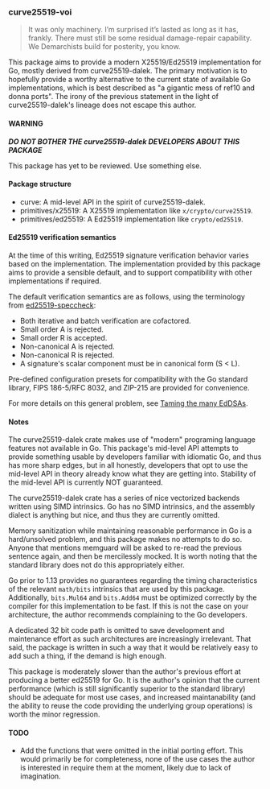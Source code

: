 ### curve25519-voi

> It was only machinery.  I’m surprised it’s lasted as long as it has,
> frankly.  There must still be some residual damage-repair capability.
> We Demarchists build for posterity, you know.

This package aims to provide a modern X25519/Ed25519 implementation
for Go, mostly derived from curve25519-dalek.  The primary motivation
is to hopefully provide a worthy alternative to the current state of
available Go implementations, which is best described as "a gigantic
mess of ref10 and donna ports".  The irony of the previous statement
in the light of curve25519-dalek's lineage does not escape this author.

#### WARNING

***DO NOT BOTHER THE curve25519-dalek DEVELOPERS ABOUT THIS PACKAGE***

This package has yet to be reviewed.  Use something else.

#### Package structure

 * curve: A mid-level API in the spirit of curve25519-dalek.
 * primitives/x25519: A X25519 implementation like `x/crypto/curve25519`.
 * primitives/ed25519: A Ed25519 implementation like `crypto/ed25519`.

#### Ed25519 verification semantics

At the time of this writing, Ed25519 signature verification behavior
varies based on the implementation.  The implementation provided by
this package aims to provide a sensible default, and to support
compatibility with other implementations if required.

The default verification semantics are as follows, using the terminology
from [ed25519-speccheck][1]:

 * Both iterative and batch verification are cofactored.
 * Small order A is rejected.
 * Small order R is accepted.
 * Non-canonical A is rejected.
 * Non-canonical R is rejected.
 * A signature's scalar component must be in canonical form (S < L).

Pre-defined configuration presets for compatibility with the Go standard
library, FIPS 186-5/RFC 8032, and ZIP-215 are provided for convenience.

For more details on this general problem, see [Taming the many EdDSAs][2].

#### Notes

The curve25519-dalek crate makes use of "modern" programing language
features not available in Go.  This package's mid-level API attempts
to provide something usable by developers familiar with idiomatic Go,
and thus has more sharp edges, but in all honestly, developers that
opt to use the mid-level API in theory already know what they are
getting into.  Stability of the mid-level API is currently NOT
guaranteed.

The curve25519-dalek crate has a series of nice vectorized backends
written using SIMD intrinsics.  Go has no SIMD intrinsics, and the
assembly dialect is anything but nice, and thus they are currently
omitted.

Memory sanitization while maintaining reasonable performance in Go is
a hard/unsolved problem, and this package makes no attempts to do so.
Anyone that mentions memguard will be asked to re-read the previous
sentence again, and then be mercilessly mocked.  It is worth noting
that the standard library does not do this appropriately either.

Go prior to 1.13 provides no guarantees regarding the timing
characteristics of the relevant `math/bits` intrinsics that are used
by this package.  Additionally, `bits.Mul64` and `bits.Add64` must be
optimized correctly by the compiler for this implementation to be fast.
If this is not the case on your architecture, the author recommends
complaining to the Go developers.

A dedicated 32 bit code path is omitted to save development and
maintenance effort as such architectures are increasingly irrelevant.
That said, the package is written in such a way that it would be
relatively easy to add such a thing, if the demand is high enough.

This package is moderately slower than the author's previous effort
at producing a better ed25519 for Go.  It is the author's opinion
that the current performance (which is still significantly superior
to the standard library) should be adequate for most use cases, and
increased maintanability (and the ability to reuse the code providing
the underlying group operations) is worth the minor regression.

#### TODO

 * Add the functions that were omitted in the initial porting effort.
   This would primarily be for completeness, none of the use cases the
   author is interested in require them at the moment, likely due
   to lack of imagination.

[1]: https://github.com/novifinancial/ed25519-speccheck
[2]: https://eprint.iacr.org/2020/1244.pdf

